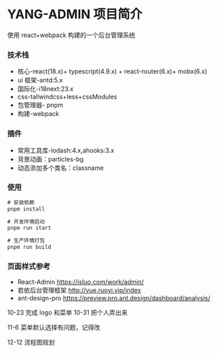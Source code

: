 # YANG-ADMIN 项目简介

使用 react+webpack 构建的一个后台管理系统

### 技术栈

- 核心-react(18.x)+ typescript(4.9.x) + react-router(6.x)+ mobx(6.x)
- ui 框架-antd:5.x
- 国际化-i18next:23.x
- css-tallwindcss+less+cssModules
- 包管理器- pnpm
- 构建-webpack

### 插件

- 常用工具库-lodash:4.x,ahooks:3.x
- 背景动画：particles-bg
- 动态添加多个类名：classname

### 使用

```js
# 安装依赖
pnpm install

# 开发环境启动
pnpm run start

# 生产环境打包
pnpm run build
```



### 页面样式参考

- React-Admin https://isluo.com/work/admin/
- 若依后台管理框架 http://vue.ruoyi.vip/index
- ant-design-pro https://preview.pro.ant.design/dashboard/analysis/

10-23
完成 logo 和菜单
10-31
把个人弄出来

11-6
菜单默认选择有问题，记得改

12-12 流程图规划